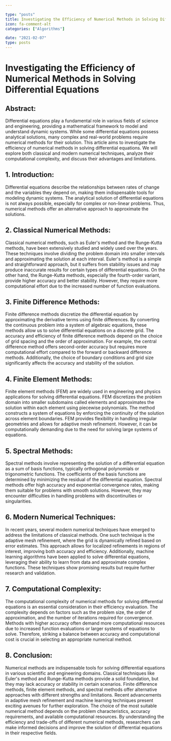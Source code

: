 ```yaml
---

type: "posts"
title: Investigating the Efficiency of Numerical Methods in Solving Differential Equations
icon: fa-comment-alt
categories: ["Algorithms"]

date: "2021-02-07"
type: posts
---
```





# Investigating the Efficiency of Numerical Methods in Solving Differential Equations

## Abstract:
Differential equations play a fundamental role in various fields of science and engineering, providing a mathematical framework to model and understand dynamic systems. While some differential equations possess analytical solutions, many complex and real-world problems require numerical methods for their solution. This article aims to investigate the efficiency of numerical methods in solving differential equations. We will explore both classical and modern numerical techniques, analyze their computational complexity, and discuss their advantages and limitations.

## 1. Introduction:
Differential equations describe the relationships between rates of change and the variables they depend on, making them indispensable tools for modeling dynamic systems. The analytical solution of differential equations is not always possible, especially for complex or non-linear problems. Thus, numerical methods offer an alternative approach to approximate the solutions.

## 2. Classical Numerical Methods:
Classical numerical methods, such as Euler's method and the Runge-Kutta methods, have been extensively studied and widely used over the years. These techniques involve dividing the problem domain into smaller intervals and approximating the solution at each interval. Euler's method is a simple and straightforward approach, but it suffers from stability issues and may produce inaccurate results for certain types of differential equations. On the other hand, the Runge-Kutta methods, especially the fourth-order variant, provide higher accuracy and better stability. However, they require more computational effort due to the increased number of function evaluations.

## 3. Finite Difference Methods:
Finite difference methods discretize the differential equation by approximating the derivative terms using finite differences. By converting the continuous problem into a system of algebraic equations, these methods allow us to solve differential equations on a discrete grid. The accuracy and efficiency of finite difference methods depend on the choice of grid spacing and the order of approximation. For example, the central difference method offers second-order accuracy but requires more computational effort compared to the forward or backward difference methods. Additionally, the choice of boundary conditions and grid size significantly affects the accuracy and stability of the solution.

## 4. Finite Element Methods:
Finite element methods (FEM) are widely used in engineering and physics applications for solving differential equations. FEM discretizes the problem domain into smaller subdomains called elements and approximates the solution within each element using piecewise polynomials. The method constructs a system of equations by enforcing the continuity of the solution across element boundaries. FEM provides flexibility in handling irregular geometries and allows for adaptive mesh refinement. However, it can be computationally demanding due to the need for solving large systems of equations.

## 5. Spectral Methods:
Spectral methods involve representing the solution of a differential equation as a sum of basis functions, typically orthogonal polynomials or trigonometric functions. The coefficients of the basis functions are determined by minimizing the residual of the differential equation. Spectral methods offer high accuracy and exponential convergence rates, making them suitable for problems with smooth solutions. However, they may encounter difficulties in handling problems with discontinuities or singularities.

## 6. Modern Numerical Techniques:
In recent years, several modern numerical techniques have emerged to address the limitations of classical methods. One such technique is the adaptive mesh refinement, where the grid is dynamically refined based on error estimates. This approach allows for localized refinements in regions of interest, improving both accuracy and efficiency. Additionally, machine learning algorithms have been applied to solve differential equations, leveraging their ability to learn from data and approximate complex functions. These techniques show promising results but require further research and validation.

## 7. Computational Complexity:
The computational complexity of numerical methods for solving differential equations is an essential consideration in their efficiency evaluation. The complexity depends on factors such as the problem size, the order of approximation, and the number of iterations required for convergence. Methods with higher accuracy often demand more computational resources due to increased function evaluations or larger systems of equations to solve. Therefore, striking a balance between accuracy and computational cost is crucial in selecting an appropriate numerical method.

## 8. Conclusion:
Numerical methods are indispensable tools for solving differential equations in various scientific and engineering domains. Classical techniques like Euler's method and Runge-Kutta methods provide a solid foundation, but they may lack accuracy or stability in certain scenarios. Finite difference methods, finite element methods, and spectral methods offer alternative approaches with different strengths and limitations. Recent advancements in adaptive mesh refinement and machine learning techniques present exciting avenues for further exploration. The choice of the most suitable numerical method depends on the problem characteristics, accuracy requirements, and available computational resources. By understanding the efficiency and trade-offs of different numerical methods, researchers can make informed decisions and improve the solution of differential equations in their respective fields.
